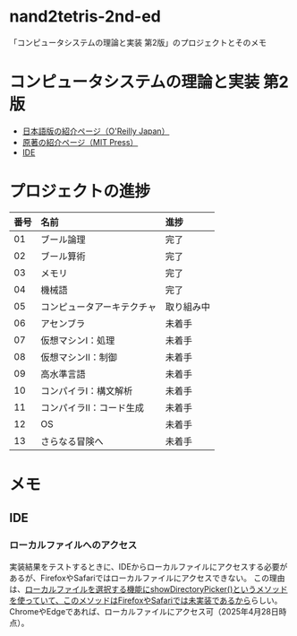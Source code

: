 # nand2tetris-2nd-ed
「コンピュータシステムの理論と実装 第2版」のプロジェクトとそのメモ

# コンピュータシステムの理論と実装 第2版

- [日本語版の紹介ページ（O'Reilly Japan）](https://www.oreilly.co.jp/books/9784814400874/)
- [原著の紹介ページ（MIT Press）](https://mitpress.mit.edu/9780262539807/the-elements-of-computing-systems/)
- [IDE](https://nand2tetris.github.io/web-ide)

# プロジェクトの進捗

| 番号 | 名前 | 進捗 |
| :--- | :--- | :--- |
| 01 | ブール論理 | 完了 |
| 02 | ブール算術 | 完了 |
| 03 | メモリ | 完了 |
| 04 | 機械語 | 完了 |
| 05 | コンピュータアーキテクチャ | 取り組み中 |
| 06 | アセンブラ | 未着手 |
| 07 | 仮想マシンⅠ：処理 | 未着手 |
| 08 | 仮想マシンⅡ：制御 | 未着手 |
| 09 | 高水準言語 | 未着手 |
| 10 | コンパイラⅠ：構文解析 | 未着手 |
| 11 | コンパイラⅡ：コード生成 | 未着手 |
| 12 | OS | 未着手 |
| 13 | さらなる冒険へ | 未着手 |

# メモ
## IDE
### ローカルファイルへのアクセス
実装結果をテストするときに、IDEからローカルファイルにアクセスする必要があるが、FirefoxやSafariではローカルファイルにアクセスできない。
この理由は、[ローカルファイルを選択する機能にshowDirectoryPicker()というメソッドを使っていて、このメソッドはFirefoxやSafariでは未実装であるから](https://github.com/nand2tetris/web-ide/issues/560#issuecomment-2654768606)らしい。
ChromeやEdgeであれば、ローカルファイルにアクセス可（2025年4月28日時点）。

